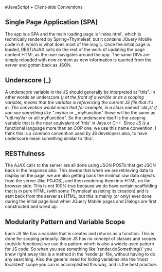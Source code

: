 #JavaScript + Client-side Conventions

## Single Page Application (SPA)

The app is a SPA and the main loading page is 'index.html', which is technically rendered by Spring+Thymeleaf, but it contains JQuery Mobile code in it, which is what does most of the magic. Once the initial page is loaded, REST/AJAX calls do the rest of the work of updating the page content HTML as the user navigates around the app. The same DIVs are simply reloaded with new content as new information is queried from the server and gotten back as JSON.

## Underscore (_)

A underscore variable in the JS should generally be interpreted at "this". In other words an underscore (_) at the front of a varible or as a scoping variable, means that the variable is referencing the current JS file that it's in. The convention would mean that for example, in a class named 'util.js' if you see something like "_.myVar or _.myFunction" those will be the same as "util.myVar or util.myFunction". So the underscore itself is the scoping variable that is the near equivalent of 'this' in Java or C++. Since JS is a functional language more than an OOP one, we use this name convention. I think this is a common convention used by JS developers also, to have underscore mean something similar to 'this'.

## RESTfulness

The AJAX calls to the server are all done using JSON POSTs that get JSON back in the response also. This means that when we are retrieving data to display on the page, we are also getting back the minimal raw data objects from the server (like POJOS), and then rendering them into HTML on the browser side. This is not 100% true because we do have certain scaffolding that is in pure HTML (with some Thymeleaf assisting its creation) and is sent back from the server as HTML, but this is mainly (or only) ever done during the initial page load when JQuery Mobile pages and Dialogs are first constructed and wired up. 

## Modularity Pattern and Variable Scope

Each JS file has a variable that is creates and returns as a function. This is done for scoping primarily. Since JS has no concept of classes and scopes (outside functions) we use this pattern which is also a widely used pattern for JS code. So when you see something like 'render.doSomething()' you know right away this is a method in the 'render.js' file, without having to do any searching. Also the general need for hiding variables into the 'most localized' scope you can is accomplished this way, and is the best practice.

